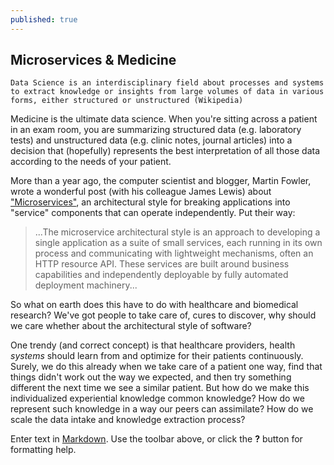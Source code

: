 ```yaml
---
published: true
---
```




## Microservices & Medicine
`Data Science is an interdisciplinary field about processes and systems to extract knowledge or insights from large volumes of data in various forms, either structured or unstructured (Wikipedia)` 

Medicine is the ultimate data science. When you're sitting across a patient in an exam room, you are summarizing structured data (e.g. laboratory tests) and unstructured data (e.g. clinic notes, journal articles) into a decision that (hopefully) represents the best interpretation of all those data according to the needs of your patient. 

More than a year ago, the computer scientist and blogger, Martin Fowler, wrote a wonderful post (with his colleague James Lewis) about ["Microservices"](http://martinfowler.com/articles/microservices.html), an architectural style for breaking applications into "service" components that can operate independently. Put their way:

> ...The microservice architectural style is an approach to
 developing a single application as a suite of small services, each running in
 its own process and communicating with lightweight mechanisms, often an HTTP
 resource API. These services are built around business capabilities and
 independently deployable by fully automated deployment machinery...
 
So what on earth does this have to do with healthcare and biomedical research? We've got people to take care of, cures to discover, why should we care whether about the architectural style of software?

One trendy (and correct concept) is that healthcare providers, health _systems_ should learn from and optimize for their patients continuously. Surely, we do this already when we take care of a patient one way, find that things didn't work out the way we expected, and then try something different the next time we see a similar patient. But how do we make this individualized experiential knowledge common knowledge? How do we represent such knowledge in a way our peers can assimilate? How do we scale the data intake and knowledge extraction process?





Enter text in [Markdown](http://daringfireball.net/projects/markdown/). Use the toolbar above, or click the **?** button for formatting help.
